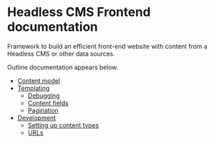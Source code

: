 # Headless CMS Frontend documentation

Framework to build an efficient front-end website with content from a Headless CMS or other data sources.

Outline documentation appears below. 

* [Content model](content-model.md)
* [Templating](templating/index.md)
    * [Debugging](templating/debugging.md)
    * [Content fields](templating/content-fields.md) 
    * [Pagination](templating/pagination.md)
* [Development](development/index.md)
    * [Setting up content types](setting-up-content-types.md)
    * [URLs](development/urls.md) 
    
